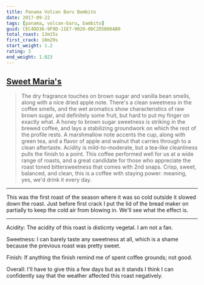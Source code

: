 ```yaml
---
title: Panama Volcan Baru Bambito
date: 2017-09-22
tags: [panama, volcan-baru, bambito]
guid: CEC4DD36-9F9D-11E7-9020-0DC2D5B86AB0
total_roast: 13m15s
first_crack: 10m20s
start_weight: 1.2
rating: 3
end_weight: 1.023
---
```



## [Sweet Maria's][sm]

> The dry fragrance touches on brown sugar and vanilla bean smells, along with a
> nice dried apple note. There's a clean sweetness in the coffee smells, and the
> wet aromatics show characteristics of raw brown sugar, and definitely some
> fruit, but hard to put my finger on exactly what. A honey to brown sugar
> sweetness is striking in the brewed coffee, and lays a stabilizing groundwork
> on which the rest of the profile rests. A marshmallow note accents the cup,
> along with green tea, and a flavor of apple and walnut that carries through to
> a clean aftertaste. Acidity is mild-to-moderate, but a tea-like cleanliness
> pulls the finish to a point. This coffee performed well for us at a wide range
> of roasts, and a great candidate for those who appreciate the roast toned
> bittersweetness that comes with 2nd snaps. Crisp, sweet, balanced, and clean,
> this is a coffee with staying power: meaning, yes, we'd drink it every day.

---

This was the first roast of the season where it was so cold outside it slowed
down the roast.  Just before first crack I put the lid of the bread maker on
partially to keep the cold air from blowing in.  We'll see what the effect is.

---

Acidity: The acidity of this roast is disticnty vegetal.  I am not a fan.

Sweetness:  I can barely taste any sweetness at all, which is a shame because
the previous roast was pretty sweet.

Finish:  If anything the finish remind me of spent coffee grounds; not good.

Overall: I'll have to give this a few days but as it stands I think I can
confidently say that the weather affected this roast negatively.

[sm]: https://www.sweetmarias.com/product/panama-volcan-baru-bambito
